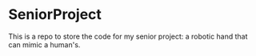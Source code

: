 # SeniorProject
This is a repo to store the code for my senior project: a robotic hand that can mimic a human's.
